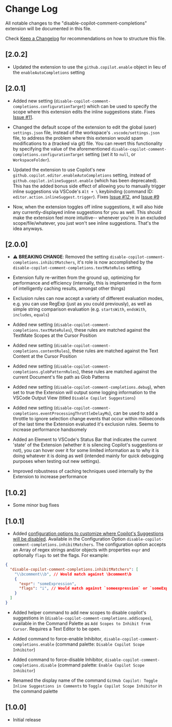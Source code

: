 # Change Log

All notable changes to the "disable-copilot-comment-completions" extension will be documented in this file.

Check [Keep a Changelog](http://keepachangelog.com/) for recommendations on how to structure this file.

## [2.0.2]

- Updated the extension to use the `github.copilot.enable` object in lieu of the `enableAutoCompletions` setting

## [2.0.1]

- Added new setting (`disable-copilot-comment-completions.configurationTarget`) which can be used to specify the scope where this extension edits the inline suggestions state. Fixes [Issue #11](https://github.com/jamesonknutson/disable-copilot-comment-completions/issues/11).

- Changed the default scope of the extension to edit the global (user) `settings.json` file, instead of the workspace's `.vscode/settings.json` file, to address the problem where this extension would spam modifications to a (tracked via git) file. You can revert this functionality by specifying the value of the aforementioned `disable-copilot-comment-completions.configurationTarget` setting (set it to `null`, or `WorkspaceFolder`).

- Updated the extension to use Copilot's new `github.copilot.editor.enableAutoCompletions` setting, instead of `github.copilot.inlineSuggest.enable` (which has been deprecated). This has the added bonus side effect of allowing you to manually trigger inline suggestions via VSCode's `Alt + \` keybinding (command ID: `editor.action.inlineSuggest.trigger`). Fixes [Issue #12](https://github.com/jamesonknutson/disable-copilot-comment-completions/issues/12), and [Issue #9](https://github.com/jamesonknutson/disable-copilot-comment-completions/issues/9)

- Now, when the extension toggles off inline suggestions, it will also hide any currently-displayed inline suggestions for you as well. This should make the extension feel more intuitive-- whenever you're in an excluded scope/file/whatever, you just won't see inline suggestions. That's the idea anyways.

## [2.0.0]

- ⚠ **BREAKING CHANGE**: Removed the setting `disable-copilot-comment-completions.inhibitMatchers`, it's role is now accomplished by the `disable-copilot-comment-completions.textMateRules` setting.

- Extension fully re-written from the ground up, optimizing for performance and efficiency (internally, this is implemented in the form of intelligently caching results, amongst other things)

- Exclusion rules can now accept a variety of different evaluation modes, e.g. you can use RegExp (just as you could previously), as well as simple string comparison evaluation (e.g. `startsWith`, `endsWith`, `includes`, `equals`)

- Added new setting (`disable-copilot-comment-completions.textMateRules`), these rules are matched against the TextMate Scopes at the Cursor Position

- Added new setting (`disable-copilot-comment-completions.contentRules`), these rules are matched against the Text Content at the Cursor Position

- Added new setting (`disable-copilot-comment-completions.globPatternRules`), these rules are matched against the current Document's file path as Glob Patterns

- Added new setting (`disable-copilot-comment-completions.debug`), when set to true the Extension will output some logging information to the VSCode Output View (titled `Disable Copilot Suggestions`)

- Added new setting (`disable-copilot-comment-completions.eventProcessingThrottleDelayMs`), can be used to add a throttle to ignore selection change events that occur within <X> milliseconds of the last time the Extension evaluated it's exclusion rules. Seems to increase performance handsomely

- Added an Element to VSCode's Status Bar that indicates the current 'state' of the Extension (whether it is silencing Copilot's suggestions or not), you can hover over it for some limited information as to why it is doing whatever it is doing as well (intended mainly for quick debugging purposes when testing out new settings).

- Improved robustness of caching techniques used internally by the Extension to increase performance

## [1.0.2]

- Some minor bug fixes

## [1.0.1]

- Added [configuration options to customize where Copilot's Suggestions will be disabled](https://github.com/jamesonknutson/disable-copilot-comment-completions/issues/1). Available in the Configuration Option `disable-copilot-comment-completions.inhibitMatchers`. The configuration option accepts an Array of regex strings and/or objects with properties `expr` and optionally `flags` to set the flags. For example:

```json
{
  "disable-copilot-comment-completions.inhibitMatchers": [
    "\\bcomment\\b", // Would match against \bcomment\b
    {
      "expr": "someExpression",
      "flags": "i", // Would match against `someexpression` or `someExpression`, case insensitive
    }
  ]
}
```

- Added helper command to add new scopes to disable copilot's suggestions in (`disable-copilot-comment-completions.addScopes`), available in the Command Palette as `Add Scopes to Inhibit from Cursor`. Requires a Text Editor to be open.
- Added command to force-enable Inhibitor, `disable-copilot-comment-completions.enable` (command palette: `Disable Copilot Scope Inhibitor`)

- Added command to force-disable Inhibitor, `disable-copilot-comment-completions.disable` (command palette: `Enable Copilot Scope Inhibitor`)

- Renamed the display name of the command `GitHub Copilot: Toggle Inline Suggestions in Comments` to `Toggle Copilot Scope Inhibitor` in the command palette

## [1.0.0]

- Initial release
